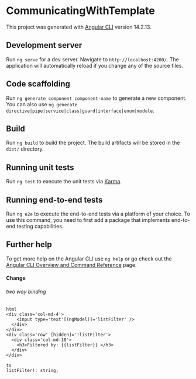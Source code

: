 # CommunicatingWithTemplate

This project was generated with [Angular CLI](https://github.com/angular/angular-cli) version 14.2.13.

## Development server

Run `ng serve` for a dev server. Navigate to `http://localhost:4200/`. The application will automatically reload if you change any of the source files.

## Code scaffolding

Run `ng generate component component-name` to generate a new component. You can also use `ng generate directive|pipe|service|class|guard|interface|enum|module`.

## Build

Run `ng build` to build the project. The build artifacts will be stored in the `dist/` directory.

## Running unit tests

Run `ng test` to execute the unit tests via [Karma](https://karma-runner.github.io).

## Running end-to-end tests

Run `ng e2e` to execute the end-to-end tests via a platform of your choice. To use this command, you need to first add a package that implements end-to-end testing capabilities.

## Further help

To get more help on the Angular CLI use `ng help` or go check out the [Angular CLI Overview and Command Reference](https://angular.io/cli) page.


#### Change

###### two way binding

    html
    <div class='col-md-4'>
        <input type='text'[(ngModel)]='listFilter' />
      </div>
    </div>
    <div class='row' [hidden]='!listFilter'>
      <div class='col-md-10'>
        <h3>Filtered by: {{listFilter}} </h3>
      </div>
    </div>

    ts
    listFilter!: string;
